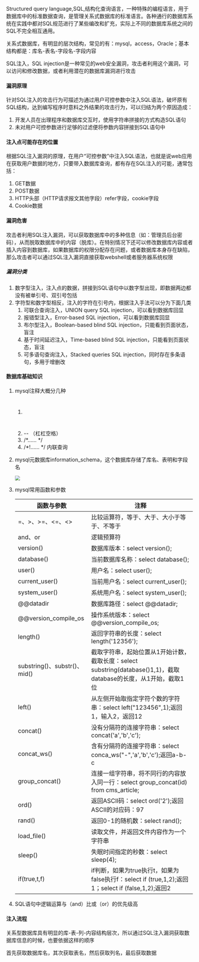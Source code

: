 Structured query language,SQL,结构化查询语言，一种特殊的编程语言，用于数据库中的标准数据查询，是管理关系式数据库的标准语言。各种通行的数据库系统在实践中都对SQL规范进行了某些编改和扩充，实际上不同的数据库系统之间的SQL不完全相互通用。

关系式数据库，有明显的层次结构，常见的有：mysql，access，Oracle；基本结构都是：库名-表名-字段名-字段内容

SQL注入，SQL injection是一种常见的web安全漏洞，攻击者利用这个漏洞，可以访问和修改数据，或者利用潜在的数据库漏洞进行攻击

#### 漏洞原理

针对SQL注入的攻击行为可描述为通过用户可控参数中注入SQL语法，破坏原有SQL结构，达到编写程序时意料之外结果的攻击行为，可以归结为两个原因造成：

1. 开发人员在出理程序和数据库交互时，使用字符串拼接的方式构造SQL语句
2. 未对用户可控参数进行足够的过滤便将参数内容拼接到SQL语句中

#### 注入点可能存在的位置

根据SQL注入漏洞的原理，在用户“可控参数”中注入SQL语法，也就是说web应用在获取用户数据的地方，只要带入数据库查询，都有存在SQL注入的可能，通常包括：

1. GET数据
2. POST数据
3. HTTP头部（HTTP请求报文其他字段）refer字段，cookie字段
4. Cookie数据

#### 漏洞危害

攻击者利用SQL注入漏洞，可以获取数据库中的多种信息（如：管理员后台密码），从而脱取数据库中的内容（脱库）。在特别情况下还可以修改数据库内容或者插入内容到数据库，如果数据库的权限分配存在问题，或者数据库本身存在缺陷，那么攻击者可以通过SQL注入漏洞直接获取webshell或者服务器系统权限

##### 	漏洞分类

1. 数字型注入，注入点的数据，拼接到SQL语句中以数字型出现，即数据两边都没有被单引号、双引号包括
2. 字符型和数字型相反，注入的字符在引号内，根据注入手法可以分为下面几类
   1. 可联合查询注入，UNION query SQL injection，可以看到数据库回显
   2. 报错型注入，Error-based SQL injection，可以看到数据库回显
   3. 布尔型注入，Boolean-based blind SQL injection，只能看到页面状态，盲注
   4. 基于时间延迟注入，Time-based blind SQL injection，只能看到页面状态，盲注
   5. 可多语句查询注入，Stacked queries SQL injection，同时存在多条语句，多用于增删改

#### 数据库基础知识

1. mysql注释大概分几种

   1. #
   2. --  （杠杠空格）
   3. /*…… */
   4. /*!…… */ 内联查询

2. mysql元数据库information_schema，这个数据库存储了库名、表明和字段名

    <img src="F:\mynote\NoteImg\image-20221109104616574.png" style="zoom:80%;" />

3. mysql常用函数和参数

   | 函数与参数                   | 注释                                                         |
   | ---------------------------- | ------------------------------------------------------------ |
   | =、>、>=、<=、<>             | 比较运算符，等于、大于、大小于等于、不等于                   |
   | and、or                      | 逻辑预算符                                                   |
   | version()                    | 数据库版本：select version();                                |
   | database()                   | 当前数据库名称：select database();                           |
   | user()                       | 用户名：select user();                                       |
   | current_user()               | 当前用户名：select current_user();                           |
   | system_user()                | 系统用户名：select system_user();                            |
   | @@datadir                    | 数据库路径：select @@datadir;                                |
   | @@version_compile_os         | 操作系统版本：select @@version_compile_os;                   |
   | length()                     | 返回字符串的长度：select length('12356');                    |
   | substring()、substr()、mid() | 截取字符串，起始位置从1开始计数，截取长度：select substring(database()1,1)，截取database的长度，从1开始，截取1位 |
   | left()                       | 从左侧开始取指定字符个数的字符串：select left("123456",1);返回1，输入2，返回12 |
   | concat()                     | 没有分隔符的连接字符串：select concat('a','b','c');          |
   | concat_ws()                  | 含有分隔符的连接字符串：select conca_ws("-",'a','b','c');返回a-b-c |
   | group_concat()               | 连接一组字符串，将不同行的内容放入同一行：select group_concat(id) from cms_article; |
   | ord()                        | 返回ASCII码：select ord('2');返回ASCII的对应码：97           |
   | rand()                       | 返回0-1的随机数：select rand();                              |
   | load_file()                  | 读取文件，并返回文件内容作为一个字符串                       |
   | sleep()                      | 失眠时间指定的秒数：select sleep(4);                         |
   | if(true,t,f)                 | if判断，如果为true执行t，如果为false执行f：select if (true,1,2);返回1；select if (false,1,2);返回2 |

4. SQL语句中逻辑运算与（and）比或（or）的优先级高

#### 注入流程

关系型数据库具有明显的库-表-列-内容结构层次，所以通过SQL注入漏洞获取数据库信息的时候，也要依据这样的顺序

首先获取数据库名，其次获取表名，然后获取列名，最后获取数据